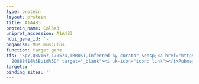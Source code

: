 ```yaml
---
type: protein
layout: protein
title: A1A4B3
protein_name: Col5a3
uniprot_accession: A1A4B3
ncbi_gene_id: '-'
organism: Mus musculus
function: target gene
tfs: 'Sp7,Q8VI67,170574,TRRUST,inferred by curator,&ensp;<a href="https://www.ncbi.nlm.nih.gov/pubmed/?term=20206127;
  20888414%5Buid%5D" target="_blank"><i uk-icon="icon: link"></i>Pubmed</a>'
targets: ''
binding_sites: ''
---
```

